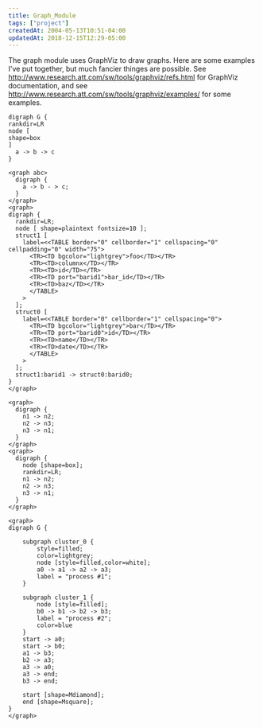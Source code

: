 ```yaml
---
title: Graph_Module
tags: ["project"]
createdAt: 2004-05-13T10:51-04:00
updatedAt: 2018-12-15T12:29-05:00
---
```


The graph module uses GraphViz to draw graphs. Here are some examples I've put together, but much fancier thinges are possible. See http://www.research.att.com/sw/tools/graphviz/refs.html for GraphViz documentation, and see http://www.research.att.com/sw/tools/graphviz/examples/ for some examples.

```plantuml
digraph G {
rankdir=LR
node [
shape=box
]
  a -> b -> c
}
```

```
<graph abc>
  digraph {
    a -> b - > c;
  }
</graph>
<graph>
digraph {
  rankdir=LR;
  node [ shape=plaintext fontsize=10 ];
  struct1 [
    label=<<TABLE border="0" cellborder="1" cellspacing="0" cellpadding="0" width="75">
      <TR><TD bgcolor="lightgrey">foo</TD></TR>
      <TR><TD>columnx</TD></TR>
      <TR><TD>id</TD></TR>
      <TR><TD port="barid1">bar_id</TD></TR>
      <TR><TD>baz</TD></TR>
      </TABLE>
    >
  ];
  struct0 [
    label=<<TABLE border="0" cellborder="1" cellspacing="0">
      <TR><TD bgcolor="lightgrey">bar</TD></TR>
      <TR><TD port="barid0">id</TD></TR>
      <TR><TD>name</TD></TR>
      <TR><TD>date</TD></TR>
      </TABLE>
    >
  ];
  struct1:barid1 -> struct0:barid0;
}
</graph>

<graph>
  digraph {
    n1 -> n2;
    n2 -> n3;
    n3 -> n1;
  }
</graph>
<graph>
  digraph {
    node [shape=box];
    rankdir=LR;
    n1 -> n2;
    n2 -> n3;
    n3 -> n1;
  }
</graph>

<graph>
digraph G {

	subgraph cluster_0 {
		style=filled;
		color=lightgrey;
		node [style=filled,color=white];
		a0 -> a1 -> a2 -> a3;
		label = "process #1";
	}

	subgraph cluster_1 {
		node [style=filled];
		b0 -> b1 -> b2 -> b3;
		label = "process #2";
		color=blue
	}
	start -> a0;
	start -> b0;
	a1 -> b3;
	b2 -> a3;
	a3 -> a0;
	a3 -> end;
	b3 -> end;

	start [shape=Mdiamond];
	end [shape=Msquare];
}
</graph>
```


